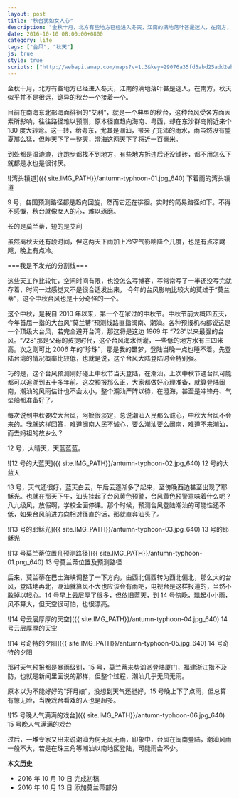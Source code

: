 ```yaml
---
layout: post
title: "秋台犹如女人心"
description: "金秋十月，北方有些地方已经进入冬天，江南的满地落叶甚是迷人，在南方，秋天似乎并不是很远，诡异的秋台一个接着一个。"
date: 2016-10-10 08:00:00+0800
category: life
tags: ["台风", "秋天"]
js: true
style: true
scripts: ["http://webapi.amap.com/maps?v=1.3&key=29076a35fd5abd25add2eb561488a73f"]
---
```


金秋十月，北方有些地方已经进入冬天，江南的满地落叶甚是迷人，在南方，秋天似乎并不是很远，诡异的秋台一个接着一个。

目前在南海东北部海面徘徊的“艾利”，就是一个典型的秋台，这种台风受各方面因素所影响，往往路径难以预测，原本径直趋向海南、粤西，却在东沙群岛附近来个 180 度大转弯。这一转，给粤东，尤其是潮汕，带来了充沛的雨水，雨虽然没有盛夏那么猛，但昨天下了一整天，澄海这两天下了将近一百毫米。

到处都是湿漉漉，连跑步都找不到地方，有些地方拆违后还没铺砖，都不用怎么下就都是水也是很讨厌。

![湾头镇道]({{ site.IMG_PATH}}/antumn-typhoon-01.jpg_640)
下着雨的湾头镇道

9 号，各国预测路径都是趋向回旋，然而它还在徘徊。实时的简易路径如下。不得不感慨，秋台就像女人的心，难以琢磨。

<div class="map" id="map"></div>
长的是莫兰蒂，短的是艾利

虽然离秋天还有段时间，但这两天下雨加上冷空气影响降个几度，也是有点凉飕飕，晚上有点冷。

===我是不发光的分割线===

这些天工作比较忙，空闲时间有限，也没怎么写博客，写常常写了一半还没写完就存着，时间一过感觉又不是很合适发出来， 今年的台风影响比较大的莫过于“莫兰蒂”，这个中秋台风也是十分奇怪的一个。

这个中秋，是我自 2010 年以来，第一个在家过的中秋节。中秋节前大概四五天，今年首屈一指的大台风“莫兰蒂”预测线路直指闽南、潮汕。各种预报机构都说这是一个顶级大台风，若完全避开台湾，那这将是这边 1969 年 “728”以来最强的台风。“728”那是父母的孩提时代，这个台风海水倒灌，一些低的地方水有三四米高。次之则可比 2006 年的“珍珠”，那是我的噩梦，登陆当晚一点也睡不着。先登陆台湾的情况概率比较低，也就是说，这个台风大陆登陆时会特别强。

巧的是，这个台风预测刚好碰上中秋节当天登陆，在潮汕，上次中秋节遇台风可能都可以追溯到五十多年前。这次预报那么正，大家都做好心理准备，就算登陆闽南，潮汕的风雨估计也不会太小，整个潮汕严阵以待，在澄海，甚至是冲锋舟、气垫船都准备好了。

每次说到中秋要吹大台风，阿嬷很淡定，总说潮汕人民那么诚心，中秋大台风不会来的。我就这样回答，难道闽南人民不诚心，要么潮汕要么闽南，难道不来潮汕，而去妈祖的故乡么？

12 号，大晴天，天蓝蓝蓝。

![12 号的大蓝天]({{ site.IMG_PATH}}/antumn-typhoon-02.jpg_640)
12 号的大蓝天

13 号，天气还很好，蓝天白云，午后云逐渐多了起来，至傍晚西边甚至出现了耶稣光。也就在那天下午，汕头挂起了台风黄色预警，台风黄色预警意味着什么呢？八九级风，放假啊，学校全面停课。那个时候，预测台风登陆潮汕的可能性还不低，如果台风前进方向相对径直的话，那就直奔汕头了。

![13 号的耶稣光]({{ site.IMG_PATH}}/antumn-typhoon-03.jpg_640)
13 号的耶稣光

![13 号莫兰蒂位置几预测路径]({{ site.IMG_PATH}}/antumn-typhoon-01.png_640)
13 号莫兰蒂位置及预测路径

后来，莫兰蒂在巴士海峡调整了一下方向，由西北偏西转为西北偏北，那么大的台风，登陆地再北，潮汕就算风不大也应该会有雨吧，电视台是这样报道的，当然不敢掉以轻心。14 号早上云层厚了很多，但依旧蓝天，到 14 号傍晚，飘起小小雨，风不算大，但天空很可怕，也很漂亮。

![14 号云层厚厚的天空]({{ site.IMG_PATH}}/antumn-typhoon-04.jpg_640)
14 号云层厚厚的天空

![14 号奇特的夕阳]({{ site.IMG_PATH}}/antumn-typhoon-05.jpg_640)
14 号奇特的夕阳

那时天气预报都是暴雨级别，15 号，莫兰蒂来势汹汹登陆厦门，福建浙江措不及防，也就是新闻里面说的那样，但整个过程，潮汕几乎无风无雨。

原本以为不能好好的“拜月娘”，没想到天气还挺好，15 号晚上下了点雨，但总算有惊无险，当晚戏台看戏的人也是超多。

![15 号晚人气满满的戏台]({{ site.IMG_PATH}}/antumn-typhoon-06.jpg_640)
15 号晚人气满满的戏台

过后，一堆专家又出来说潮汕为何无风无雨，印象中，台风在闽南登陆，潮汕风雨一般不大，若是在珠三角等潮汕以南地区登陆，可能雨会不少。

**本文历史**

* 2016 年 10 月 10 日 完成初稿
* 2016 年 10 月 13 日 添加莫兰蒂部分

<!--<style>
.map {
    width: 100%;
    height: 0;
    padding-bottom: 67%
}
.map .amap-copyright, .amap-logo {
    z-index: 0;
    color: #fff;
}
.map a:after {
    display: none
}
.map .marker-circle{
    width: 9px;
    height: 9px;
    border: 3px solid #fff;
    border-radius: 99em;
    box-shadow: 1px 1px 0 rgba(0,0,0,.4);
}
.map .marker-circle.green{
    background-color: #60AB43;
}
.map .marker-circle.red{
    background-color: #f80000;
}
.map .marker-circle.black{
    background-color: #000000;
}
.map .running-distance{
   background-color: #000;
   font-size: 10px;
   font-family: 'AlternateBoldFont', 'MHei PRC Bold';
   color: #fff;
   width: 45px;
   height: 24px;
   line-height: 24px;
   text-align: right;
   border-top-left-radius: 12px;
   border-bottom-left-radius: 12px;
   position: relative;
   white-space: nowrap;
}
.map .running-distance:after{
   content: "";
   right: -24px;
   top: 0;
   position: absolute;
   height: 0;
   width: 0;
   border: 12px solid transparent;
   border-left-color: #000;
}
.map .running-distance .running-number{
   color: #83DD00;
}
</style> -->
<!--<script>
var lineArr = [];
var script = document.createElement("script");
script.setAttribute("src", "http://typhoon.zjwater.gov.cn/Api/TyphoonInfo/201619?callback=jsonpCallback1");
document.getElementsByTagName("body")[0].appendChild(script);
function jsonpCallback1(result) {
    var points  = result[0].points;
    for (var i = 0; i < points.length; i++){
        var point = [];
        point[0] = points[i].lng;
        point[1] = points[i].lat;
        lineArr[i] = point;
    }
    drawMap(lineArr);
}
var googleLayer = new AMap.TileLayer({
    getTileUrl: 'http://mt{1,2,3,0}.google.cn/vt/lyrs=s&hl=zh-CN&gl=cn&x=[x]&y=[y]&z=[z]&s=Galile',
    zIndex: 0
});
var roadNetLayer = new AMap.TileLayer.RoadNet({zIndex:1});
var map = new AMap.Map('map', {
    resizeEnable: true,
    center: [122.8394,24.0576],
    layers:[googleLayer,roadNetLayer],
    zoom: 5 
});
function drawMap(lineArr){
    var polyline = new AMap.Polyline({
        map: map,
        path: lineArr,
        strokeColor: "#52EE06",
        strokeOpacity: 1,
        strokeWeight: 3,
        strokeStyle: "solid"
    });
    polyline.setMap(map);
}

var lineArr1 = [];
var script = document.createElement("script");
script.setAttribute("src", "http://typhoon.zjwater.gov.cn/Api/TyphoonInfo/201614?callback=jsonpCallback2");
document.getElementsByTagName("body")[0].appendChild(script);
function jsonpCallback2(result) {
    var points  = result[0].points;
    for (var i = 0; i < points.length; i++){
        var point = [];
        point[0] = points[i].lng;
        point[1] = points[i].lat;
        lineArr1[i] = point;
    }
    drawMap(lineArr1);
}
</script>-->
